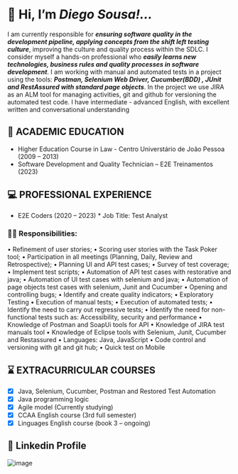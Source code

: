 # 👋 Hi, I’m *Diego Sousa!...*

  I am currently responsible for ***ensuring software quality in the development pipeline, applying concepts from the shift left testing culture***, improving the culture and quality process within the SDLC.
  I consider myself a hands-on professional who ***easily learns new technologies, business rules and quality processes in software development***.
  I am working with manual and automated tests in a project using the tools: ***Postman, Selenium Web Driver, Cucumber(BDD) , JUnit and 
RestAssured with standard page objects***. In the project we use JIRA as an ALM tool for managing activities, git and github for versioning the automated test code. 
  I have intermediate - advanced English, with excellent written and conversational understanding

## 📘 ACADEMIC EDUCATION

- Higher Education Course in Law - Centro Universtário de João Pessoa (2009 – 2013)
- Software Development and Quality Technician – E2E Treinamentos (2023)

## 💻 PROFESSIONAL EXPERIENCE

* E2E Coders (2020 – 2023) *
Job Title: Test Analyst

### 👨‍🔬 Responsibilities:
• Refinement of user stories;
• Scoring user stories with the Task Poker tool;
• Participation in all meetings (Planning, Daily, Review and Retrospective);
• Planning UI and API test cases;
• Survey of test coverage;
• Implement test scripts;
• Automation of API test cases with restorative and java;
• Automation of UI test cases with selenium and java;
• Automation of page objects test cases with selenium, Junit and Cucumber
• Opening and controlling bugs;
• Identify and create quality indicators;
• Exploratory Testing
• Execution of manual tests;
• Execution of automated tests;
• Identify the need to carry out regressive tests;
• Identify the need for non-functional tests such as: Accessibility, security and performance
• Knowledge of Postman and SoapUi tools for API
• Knowledge of JIRA test manuals tool
• Knowledge of Eclipse tools with Selenium, Junit, Cucumber and Restassured
• Languages: Java, JavaScript
• Code control and versioning with git and git hub;
• Quick test on Mobile


## ⌛ EXTRACURRICULAR COURSES

- [x] Java, Selenium, Cucumber, Postman and Restored Test Automation
- [x] Java programming logic
- [x] Agile model (Currently studying)
- [x] CCAA English course (3rd full semester)
- [x] Linguages English course (book 3 – ongoing)

## 🔗 Linkedin Profile

![image](https://github.com/diegosousa1217/diegosousa1217/assets/147568871/f650c776-ed86-4a33-a46b-9405eb0bc16e)
[](https://www.linkedin.com/in/diego-sousa-383b2b291/)
